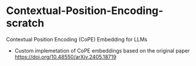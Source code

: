 # Contextual-Position-Encoding-scratch
Contextual Position Encoding (CoPE) Embedding for LLMs

* Custom implemetation of CoPE embeddings based on the original paper 
https://doi.org/10.48550/arXiv.2405.18719
